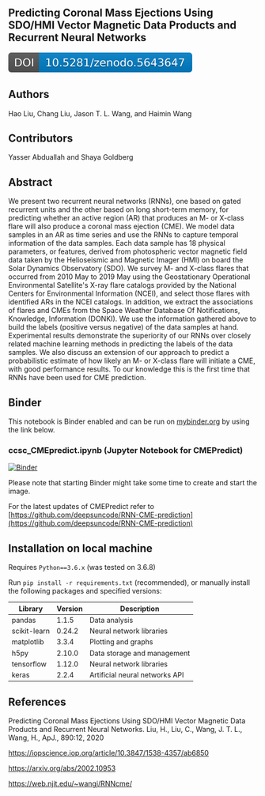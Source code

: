 ## Predicting Coronal Mass Ejections Using SDO/HMI Vector Magnetic Data Products and Recurrent Neural Networks
[![DOI](https://github.com/ccsc-tools/zenodo_icons/blob/main/icons/rnn-cme-prediction.svg)](https://zenodo.org/badge/latestdoi/416091196)

## Authors

Hao Liu, Chang Liu, Jason T. L. Wang, and Haimin Wang

## Contributors

Yasser Abduallah and Shaya Goldberg

## Abstract

We present two recurrent neural networks (RNNs), one based on gated recurrent units and the other based on long short-term memory, for predicting whether an active region (AR) that produces an M- or X-class flare will also produce a coronal mass ejection (CME). We model data samples in an AR as time series and use the RNNs to capture temporal information of the data samples. Each data sample has 18 physical parameters, or features, derived from photospheric vector magnetic field data taken by the Helioseismic and Magnetic Imager (HMI) on board the Solar Dynamics Observatory (SDO). We survey M- and X-class flares that occurred from 2010 May to 2019 May using the Geostationary Operational Environmental Satellite's X-ray flare catalogs provided by the National Centers for Environmental Information (NCEI), and select those flares with identified ARs in the NCEI catalogs. In addition, we extract the associations of flares and CMEs from the Space Weather Database Of Notifications, Knowledge, Information (DONKI). We use the information gathered above to build the labels (positive versus negative) of the data samples at hand. Experimental results demonstrate the superiority of our RNNs over closely related machine learning methods in predicting the labels of the data samples. We also discuss an extension of our approach to predict a probabilistic estimate of how likely an M- or X-class flare will initiate a CME, with good performance results. To our knowledge this is the first time that RNNs have been used for CME prediction.

## Binder

This notebook is Binder enabled and can be run on [mybinder.org](https://mybinder.org/) by using the link below.


### ccsc_CMEpredict.ipynb (Jupyter Notebook for CMEPredict)

[![Binder](https://mybinder.org/badge_logo.svg)](https://mybinder.org/v2/gh/HyShai/RNN-CME-prediction/binder?labpath=ccsc_CMEpredict.ipynb) 

Please note that starting Binder might take some time to create and start the image.

For the latest updates of CMEPredict refer to [https://github.com/deepsuncode/RNN-CME-prediction](https://github.com/deepsuncode/RNN-CME-prediction)

## Installation on local machine

Requires `Python==3.6.x` (was tested on 3.6.8)

Run `pip install -r requirements.txt` (recommended), or manually install the following packages and specified versions:

| Library      | Version | Description                    |
|--------------|---------|--------------------------------|
| pandas       | 1.1.5   | Data analysis                  |
| scikit-learn | 0.24.2  | Neural network libraries       |
| matplotlib   | 3.3.4   | Plotting and graphs            |
| h5py         | 2.10.0  | Data storage and management    |
| tensorflow   | 1.12.0  | Neural network libraries       |
| keras        | 2.2.4   | Artificial neural networks API |


## References

Predicting Coronal Mass Ejections Using SDO/HMI Vector Magnetic Data Products and Recurrent Neural Networks. Liu, H., Liu, C., Wang, J. T. L., Wang, H., ApJ., 890:12, 2020  

https://iopscience.iop.org/article/10.3847/1538-4357/ab6850

https://arxiv.org/abs/2002.10953

https://web.njit.edu/~wangj/RNNcme/


